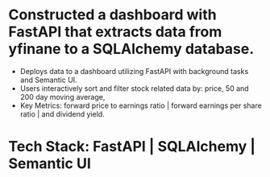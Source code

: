 # Constructed a dashboard with FastAPI that extracts data from yfinane to a SQLAlchemy database.
 
- Deploys data to a dashboard utilizing FastAPI with background tasks and Semantic UI.
- Users interactively sort and filter stock related data by: price, 50 and 200 day moving average, 
- Key Metrics: forward price to earnings ratio | forward earnings per share ratio | and dividend yield. 

# Tech Stack: FastAPI | SQLAlchemy | Semantic UI